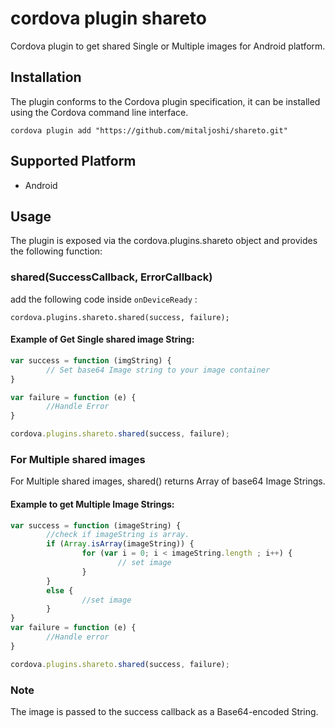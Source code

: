 # cordova plugin shareto

Cordova plugin to get shared Single or Multiple images for Android platform. 

## Installation

The plugin conforms to the Cordova plugin specification, it can be installed using the Cordova command line interface.


```
cordova plugin add "https://github.com/mitaljoshi/shareto.git"
```

## Supported Platform

* Android

## Usage
The plugin is exposed via the cordova.plugins.shareto object and provides the following function:

### shared(SuccessCallback, ErrorCallback)
add the following code inside `onDeviceReady` : 

```
cordova.plugins.shareto.shared(success, failure);
```

#### Example of Get Single shared image String:


```javaScript
var success = function (imgString) {
        // Set base64 Image string to your image container
}

var failure = function (e) {
        //Handle Error
}

cordova.plugins.shareto.shared(success, failure);
```

### For Multiple shared images

For Multiple shared images, shared() returns Array of base64 Image Strings.

#### Example to get Multiple Image Strings: 
```javaScript
var success = function (imageString) {
        //check if imageString is array.
        if (Array.isArray(imageString)) {
                for (var i = 0; i < imageString.length ; i++) {
                        // set image
                }
        }
        else {
                //set image
        }
}
var failure = function (e) {
        //Handle error
}

cordova.plugins.shareto.shared(success, failure);
```
### Note
The image is passed to the success callback as a Base64-encoded String.





